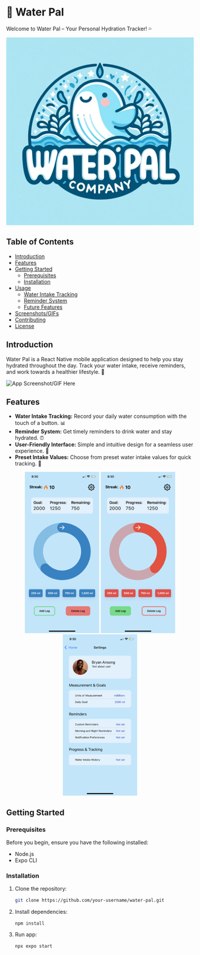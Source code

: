 # 🚰 Water Pal

Welcome to Water Pal – Your Personal Hydration Tracker! 💦

![App Logo/Image Here](/assets/Images/WaterPalLogo.jpeg)

## Table of Contents

-   [Introduction](#introduction)
-   [Features](#features)
-   [Getting Started](#getting-started)
    -   [Prerequisites](#prerequisites)
    -   [Installation](#installation)
-   [Usage](#usage)
    -   [Water Intake Tracking](#water-intake-tracking)
    -   [Reminder System](#reminder-system)
    -   [Future Features](#future-features)
-   [Screenshots/GIFs](#screenshots-or-gifs)
-   [Contributing](#contributing)
-   [License](#license)

## Introduction

Water Pal is a React Native mobile application designed to help you stay hydrated throughout the day. Track your water intake, receive reminders, and work towards a healthier lifestyle. 📱

![App Screenshot/GIF Here](/assets/Images/WaterPalGif.gif)

## Features

-   **Water Intake Tracking:** Record your daily water consumption with the touch of a button. 📊
-   **Reminder System:** Get timely reminders to drink water and stay hydrated. ⏰
-   **User-Friendly Interface:** Simple and intuitive design for a seamless user experience. 🎨
-   **Preset Intake Values:** Choose from preset water intake values for quick tracking. 🤳

<p align="center">
  <img src="/assets/Images/WaterPalImg1.PNG" width="200" alt="Image 1"/>
  <img src="/assets/Images/WaterPalImg2.PNG" width="200" alt="Image 2"/>
  <img src="/assets/Images/WaterPalImg3.PNG" width="200" alt="Image 3"/>
</p>

## Getting Started

### Prerequisites

Before you begin, ensure you have the following installed:

-   Node.js
-   Expo CLI

### Installation

1. Clone the repository:

    ```bash
    git clone https://github.com/your-username/water-pal.git
    ```

2. Install dependencies:
    ```
    npm install
    ```
3. Run app:
    ```
    npx expo start
    ```
